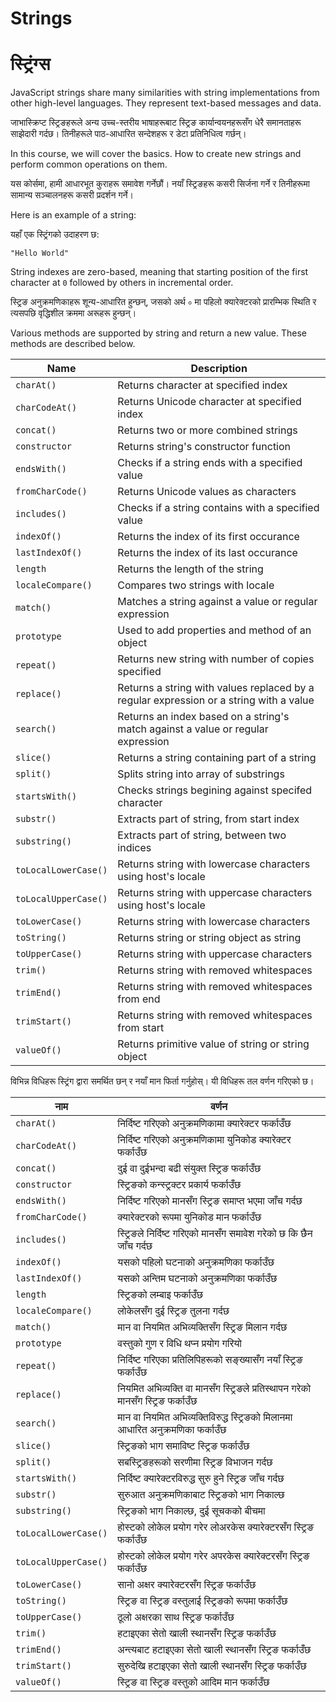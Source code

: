 # Strings

# स्ट्रिंग्स 

JavaScript strings share many similarities with string implementations from other high-level languages. They represent text-based messages and data.

जाभास्क्रिप्ट स्ट्रिङहरूले अन्य उच्च-स्तरीय भाषाहरूबाट स्ट्रिङ कार्यान्वयनहरूसँग धेरै समानताहरू साझेदारी गर्दछ। तिनीहरूले पाठ-आधारित सन्देशहरू र डेटा प्रतिनिधित्व गर्छन्।

In this course, we will cover the basics. How to create new strings and perform common operations on them.

यस कोर्समा, हामी आधारभूत कुराहरू समावेश गर्नेछौं। नयाँ स्ट्रिङहरू कसरी सिर्जना गर्ने र तिनीहरूमा सामान्य सञ्चालनहरू कसरी प्रदर्शन गर्ने।

Here is an example of a string:

यहाँ एक स्ट्रिंगको उदाहरण छ:

```
"Hello World"
```

String indexes are zero-based, meaning that starting position of the first character at `0` followed by others in incremental order. &#x20;

स्ट्रिङ अनुक्रमणिकाहरू शून्य-आधारित हुन्छन्, जसको अर्थ `०` मा पहिलो क्यारेक्टरको प्रारम्भिक स्थिति र त्यसपछि वृद्धिशील क्रममा अरूहरू हुन्छन्।

Various methods are supported by string and return a new value. These methods are described below.

| Name                 | Description                                                                            |
| -------------------- | -------------------------------------------------------------------------------------- |
| `charAt()`           | Returns character at specified index                                                   |
| `charCodeAt()`       | Returns Unicode character at specified index                                           |
| `concat()`           | Returns two or more combined strings                                                   |
| `constructor`        | Returns string's constructor function                                                  |
| `endsWith()`         | Checks if a string ends with a specified value                                         |
| `fromCharCode()`     | Returns Unicode values as characters                                                   |
| `includes()`         | Checks if a string contains with a specified value                                     |
| `indexOf()`          | Returns the index of its first occurance                                               |
| `lastIndexOf()`      | Returns the index of its last occurance                                                |
| `length`             | Returns the length of the string                                                       |
| `localeCompare()`    | Compares two strings with locale                                                       |
| `match()`            | Matches a string against a value or regular expression                                 |
| `prototype`          | Used to add properties and method of an object                                         |
| `repeat()`           | Returns new string with number of copies specified                                     |
| `replace()`          | Returns a string with values replaced by a regular expression or a string with a value |
| `search()`           | Returns an index based on a string's match against a value or regular expression       |
| `slice()`            | Returns a string containing part of a string                                           |
| `split()`            | Splits string into array of substrings                                                 |
| `startsWith()`       | Checks strings begining against specifed character                                     |
| `substr()`           | Extracts part of string, from start index                                              |
| `substring()`        | Extracts part of string, between two indices                                           |
| `toLocalLowerCase()` | Returns string with lowercase characters using host's locale                           |
| `toLocalUpperCase()` | Returns string with uppercase characters using host's locale                           |
| `toLowerCase()`      | Returns string with lowercase characters                                               |
| `toString()`         | Returns string or string object as string                                              |
| `toUpperCase()`      | Returns string with uppercase characters                                               |
| `trim()`             | Returns string with removed whitespaces                                                |
| `trimEnd()`          | Returns string with removed whitespaces from end                                       |
| `trimStart()`        | Returns string with removed whitespaces from start                                     |
| `valueOf()`          | Returns primitive value of string or string object                                     |


विभिन्न विधिहरू स्ट्रिंग द्वारा समर्थित छन् र नयाँ मान फिर्ता गर्नुहोस्। यी विधिहरू तल वर्णन गरिएको छ।


| नाम | वर्णन |
| -------------------- | -------------------------------------------------------------------------------------- |
| `charAt()`           | निर्दिष्ट गरिएको अनुक्रमणिकामा क्यारेक्टर फर्काउँछ                                                   |
| `charCodeAt()`       | निर्दिष्ट गरिएको अनुक्रमणिकामा युनिकोड क्यारेक्टर फर्काउँछ                                           |
| `concat()`           | दुई वा दुईभन्दा बढी संयुक्त स्ट्रिङ फर्काउँछ                                                   |
| `constructor`        | स्ट्रिङको कन्स्ट्रक्टर प्रकार्य फर्काउँछ                                                  |
| `endsWith()`         | निर्दिष्ट गरिएको मानसँग स्ट्रिङ समाप्त भएमा जाँच गर्दछ                                         |
| `fromCharCode()`     | क्यारेक्टरको रूपमा युनिकोड मान फर्काउँछ                                                   |
| `includes()`         | स्ट्रिङले निर्दिष्ट गरिएको मानसँग समावेश गरेको छ कि छैन जाँच गर्दछ                                     |
| `indexOf()`          | यसको पहिलो घटनाको अनुक्रमणिका फर्काउँछ                                               |
| `lastIndexOf()`      | यसको अन्तिम घटनाको अनुक्रमणिका फर्काउँछ                                                |
| `length`             | स्ट्रिङको लम्बाइ फर्काउँछ                                                       |
| `localeCompare()`    | लोकेलसँग दुई स्ट्रिङ तुलना गर्दछ                                                       |
| `match()`            | मान वा नियमित अभिव्यक्तिसँग स्ट्रिङ मिलान गर्दछ                                 |
| `prototype`          | वस्तुको गुण र विधि थप्न प्रयोग गरियो                                         |
| `repeat()`           | निर्दिष्ट गरिएका प्रतिलिपिहरूको सङ्ख्यासँग नयाँ स्ट्रिङ फर्काउँछ                                     |
| `replace()`          | नियमित अभिव्यक्ति वा मानसँग स्ट्रिङले प्रतिस्थापन गरेको मानसँग स्ट्रिङ फर्काउँछ  |
| `search()`           | मान वा नियमित अभिव्यक्तिविरुद्ध स्ट्रिङको मिलानमा आधारित अनुक्रमणिका फर्काउँछ       |
| `slice()`            | स्ट्रिङको भाग समाविष्ट स्ट्रिङ फर्काउँछ                                           |
| `split()`            | सबस्ट्रिङहरूको सरणीमा स्ट्रिङ विभाजन गर्दछ                                                 |
| `startsWith()`       | निर्दिष्ट क्यारेक्टरविरुद्ध सुरु हुने स्ट्रिङ जाँच गर्दछ                                     |
| `substr()`           | सुरुआत अनुक्रमणिकाबाट स्ट्रिङको भाग निकाल्छ                                              |
| `substring()`        | स्ट्रिङको भाग निकाल्छ, दुई सूचकको बीचमा                                           |
| `toLocalLowerCase()` | होस्टको लोकेल प्रयोग गरेर लोअरकेस क्यारेक्टरसँग स्ट्रिङ फर्काउँछ                           |
| `toLocalUpperCase()` | होस्टको लोकेल प्रयोग गरेर अपरकेस क्यारेक्टरसँग स्ट्रिङ फर्काउँछ                           |
| `toLowerCase()`      | सानो अक्षर क्यारेक्टरसँग स्ट्रिङ फर्काउँछ                                               |
| `toString()`         | स्ट्रिङ वा स्ट्रिङ वस्तुलाई स्ट्रिङको रूपमा फर्काउँछ                                              |
| `toUpperCase()`      | ठूलो अक्षरका साथ स्ट्रिङ फर्काउँछ                                               |
| `trim()`             | हटाइएका सेतो खाली स्थानसँग स्ट्रिङ फर्काउँछ                                                |
| `trimEnd()`          | अन्त्यबाट हटाइएका सेतो खाली स्थानसँग स्ट्रिङ फर्काउँछ                                       |
| `trimStart()`        | सुरुदेखि हटाइएका सेतो खाली स्थानसँग स्ट्रिङ फर्काउँछ                                     |
| `valueOf()`          | स्ट्रिङ वा स्ट्रिङ वस्तुको आदिम मान फर्काउँछ                                     |
